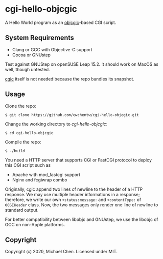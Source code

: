 # cgi-hello-objcgic

A Hello World program as an [objcgic](https://github.com/cwchentw/objcgic)-based CGI script.

## System Requirements

* Clang or GCC with Objective-C support
* Cocoa or GNUstep

Test against GNUStep on openSUSE Leap 15.2. It should work on MacOS as well, though untested.

[cgic](https://github.com/boutell/cgic) itself is not needed because the repo bundles its snapshot.

## Usage

Clone the repo:

```
$ git clone https://github.com/cwchentw/cgi-hello-objcgic.git
```

Change the working directory to *cgi-hello-objcgic*:

```
$ cd cgi-hello-objcgic
```

Compile the repo:

```
$ ./build
```

You need a HTTP server that supports CGI or FastCGI protocol to deploy this CGI script such as

* Apache with mod_fastcgi support
* Nginx and fcgiwrap combo

Originally, cgic append two lines of newline to the header of a HTTP response. We may use multiple header informations in a response; therefore, we write our own `+status:message:` and `+contentType:` of `OCGIHeader` class. Now, the two messages only render one line of newline to standard output.

For better compatibility between libobjc and GNUstep, we use the libobjc of GCC on non-Apple platforms.

## Copyright

Copyright (c) 2020, Michael Chen. Licensed under MIT.
